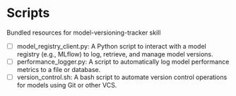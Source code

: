 # Scripts

Bundled resources for model-versioning-tracker skill

- [ ] model_registry_client.py: A Python script to interact with a model registry (e.g., MLflow) to log, retrieve, and manage model versions.
- [ ] performance_logger.py: A script to automatically log model performance metrics to a file or database.
- [ ] version_control.sh: A bash script to automate version control operations for models using Git or other VCS.
